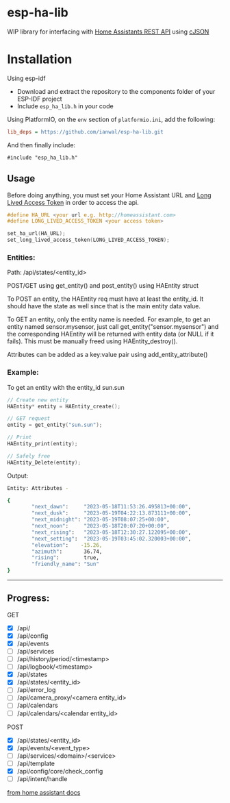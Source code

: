 # esp-ha-lib
WIP library for interfacing with [Home Assistants REST API](https://developers.home-assistant.io/docs/api/rest/) using [cJSON](https://github.com/DaveGamble/cJSON)



# Installation

Using esp-idf
 - Download and extract the repository to the components folder of your ESP-IDF project
 - Include `esp_ha_lib.h` in your code


Using PlatformIO, on the `env` section of `platformio.ini`,  add the following:
```ini
lib_deps = https://github.com/ianwal/esp-ha-lib.git
```

And then finally include:

```#include "esp_ha_lib.h"```


## Usage

Before doing anything, you must set your Home Assistant URL and [Long Lived Access Token](https://developers.home-assistant.io/docs/auth_api/#long-lived-access-token) in order to access the api.

```c
#define HA_URL <your url e.g. http://homeassistant.com>
#define LONG_LIVED_ACCESS_TOKEN <your access token>

set_ha_url(HA_URL);
set_long_lived_access_token(LONG_LIVED_ACCESS_TOKEN);
```

### Entities:

Path: /api/states/<entity_id>

POST/GET using get_entity() and post_entity() using HAEntity struct

To POST an entity, the HAEntity req must have at least the entity_id. It should have the state as well since that is the main entity data value. 

To GET an entity, only the entity name is needed. For example, to get an entity named sensor.mysensor, just call get_entity("sensor.mysensor") and the corresponding HAEntity will be returned with entity data (or NULL if it fails). This must be manually freed using HAEntity_destroy().

Attributes can be added as a key:value pair using add_entity_attribute()

### Example:
To get an entity with the entity_id sun.sun

```c
// Create new entity
HAEntity* entity = HAEntity_create();

// GET request
entity = get_entity("sun.sun");

// Print
HAEntity_print(entity);

// Safely free
HAEntity_Delete(entity);
```

Output:

```sh
Entity: Attributes -

{
        "next_dawn":     "2023-05-18T11:53:26.495813+00:00",
        "next_dusk":     "2023-05-19T04:22:13.873111+00:00",
        "next_midnight": "2023-05-19T08:07:25+00:00",
        "next_noon":     "2023-05-18T20:07:20+00:00",
        "next_rising":   "2023-05-18T12:30:27.122095+00:00",
        "next_setting":  "2023-05-19T03:45:02.320003+00:00",
        "elevation":    -15.26,
        "azimuth":       36.74,
        "rising":        true,
        "friendly_name": "Sun"
}
```

---

## Progress:

GET
- [x] /api/
- [x] /api/config
- [x] /api/events
- [ ] /api/services
- [ ] /api/history/period/\<timestamp\>
- [ ] /api/logbook/\<timestamp\>
- [x] /api/states
- [x] /api/states/\<entity_id\>
- [ ] /api/error_log
- [ ] /api/camera_proxy/\<camera entity_id\>
- [ ] /api/calendars
- [ ] /api/calendars/\<calendar entity_id\>

POST
- [x] /api/states/\<entity_id\>
- [x] /api/events/\<event_type\>
- [ ] /api/services/\<domain\>/\<service\>
- [ ] /api/template
- [x] /api/config/core/check_config
- [ ] /api/intent/handle

[from home assistant docs](https://developers.home-assistant.io/docs/api/rest/)

